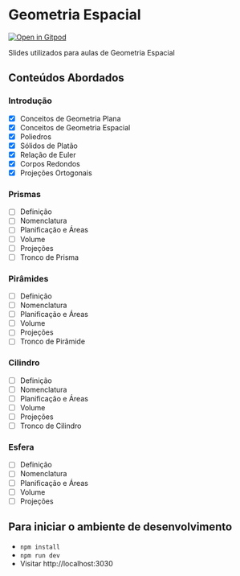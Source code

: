 # Geometria Espacial

[![Open in Gitpod](https://gitpod.io/button/open-in-gitpod.svg)](https://gitpod.io/#https://github.com/andreluciani/geometria-espacial)

Slides utilizados para aulas de Geometria Espacial

## Conteúdos Abordados

### Introdução

- [x] Conceitos de Geometria Plana
- [x] Conceitos de Geometria Espacial
- [x] Poliedros
- [x] Sólidos de Platão
- [x] Relação de Euler
- [x] Corpos Redondos
- [x] Projeções Ortogonais

### Prismas

- [ ] Definição
- [ ] Nomenclatura
- [ ] Planificação e Áreas
- [ ] Volume
- [ ] Projeções
- [ ] Tronco de Prisma

### Pirâmides

- [ ] Definição
- [ ] Nomenclatura
- [ ] Planificação e Áreas
- [ ] Volume
- [ ] Projeções
- [ ] Tronco de Pirâmide

### Cilindro

- [ ] Definição
- [ ] Nomenclatura
- [ ] Planificação e Áreas
- [ ] Volume
- [ ] Projeções
- [ ] Tronco de Cilindro

### Esfera

- [ ] Definição
- [ ] Nomenclatura
- [ ] Planificação e Áreas
- [ ] Volume
- [ ] Projeções

## Para iniciar o ambiente de desenvolvimento

- `npm install`
- `npm run dev`
- Visitar http://localhost:3030